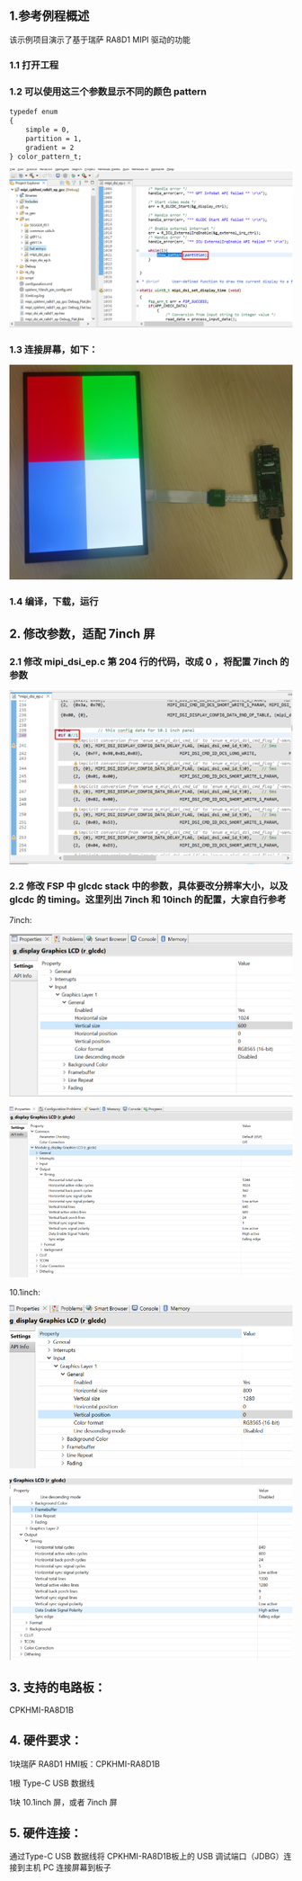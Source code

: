 ## 1.参考例程概述
该示例项目演示了基于瑞萨 RA8D1 MIPI 驱动的功能

### 1.1 打开工程
### 1.2 可以使用这三个参数显示不同的颜色 pattern
```
typedef enum
{
    simple = 0, 
    partition = 1,
    gradient = 2
} color_pattern_t;
```
![alt text](images/code.jpg)

### 1.3 连接屏幕，如下：

![alt text](images/10inch.png)

### 1.4 编译，下载，运行


## 2. 修改参数，适配 7inch 屏

### 2.1 修改 mipi_dsi_ep.c 第 204 行的代码，改成 0 ，将配置 7inch 的参数

![alt text](images/7inch_config.jpg)

### 2.2 修改 FSP 中 glcdc stack 中的参数，具体要改分辨率大小，以及 glcdc 的 timing。这里列出 7inch 和 10inch 的配置，大家自行参考

7inch:

![alt text](images/7inch_resolution.jpg)

![alt text](images/7inch_timing.jpg)

10.1inch:

![alt text](images/10inch_resolution.jpg)

![alt text](images/10inch_timing.jpg)



## 3. 支持的电路板：
CPKHMI-RA8D1B

## 4. 硬件要求：
1块瑞萨 RA8D1 HMI板：CPKHMI-RA8D1B

1根 Type-C USB 数据线

1块 10.1inch 屏，或者 7inch 屏

## 5. 硬件连接：
通过Type-C USB 数据线将 CPKHMI-RA8D1B板上的 USB 调试端口（JDBG）连接到主机 PC
连接屏幕到板子